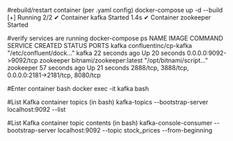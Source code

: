 #rebuild/restart container (per .yaml config)
docker-compose up -d --build
[+] Running 2/2
 ✔ Container kafka      Started                                                                                                 1.4s
 ✔ Container zookeeper  Started  

#verify services are running
docker-compose ps
NAME        IMAGE                      COMMAND                  SERVICE     CREATED          STATUS          PORTS
kafka       confluentinc/cp-kafka      "/etc/confluent/dock…"   kafka       22 seconds ago   Up 20 seconds   0.0.0.0:9092->9092/tcp
zookeeper   bitnami/zookeeper:latest   "/opt/bitnami/script…"   zookeeper   57 seconds ago   Up 21 seconds   2888/tcp, 3888/tcp, 0.0.0.0:2181->2181/tcp, 8080/tcp

#Enter container bash
docker exec -it kafka bash

#List Kafka container topics (in bash)
kafka-topics --bootstrap-server localhost:9092 --list

#List Kafka container topic contents (in bash)
kafka-console-consumer --bootstrap-server localhost:9092 --topic stock_prices --from-beginning